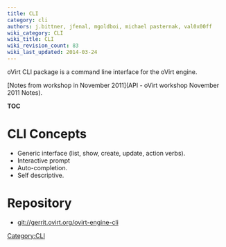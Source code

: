 ```yaml
---
title: CLI
category: cli
authors: j.bittner, jfenal, mgoldboi, michael pasternak, val0x00ff
wiki_category: CLI
wiki_title: CLI
wiki_revision_count: 83
wiki_last_updated: 2014-03-24
---
```


oVirt CLI package is a command line interface for the oVirt engine.

[Notes from workshop in November 2011](API - oVirt workshop November 2011 Notes).

__TOC__

# CLI Concepts

*   Generic interface (list, show, create, update, action verbs).
*   Interactive prompt
*   Auto-completion.
*   Self descriptive.

# Repository

*   <git://gerrit.ovirt.org/ovirt-engine-cli>

<Category:CLI>
